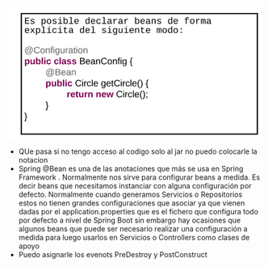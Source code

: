 ![explicit-bean-declaration-img.png](explicit-bean-declaration-img.png)
- QUe pasa si no tengo acceso al codigo solo al jar no puedo colocarle la notacion
- Spring @Bean es una de las anotaciones que más se usa en Spring Framework .
Normalmente nos sirve para configurar beans a medida. Es decir beans que necesitamos instanciar con alguna configuración por defecto.
Normalmente cuando generamos Servicios o Repositorios estos no tienen grandes configuraciones que asociar ya que 
vienen dadas por el application.properties que es el fichero que configura todo por defecto a nivel de Spring Boot sin 
embargo hay ocasiones que algunos beans que puede ser necesario realizar una configuración a medida para luego usarlos 
en Servicios o Controllers como clases de apoyo
- Puedo asignarle los evenots PreDestroy y PostConstruct